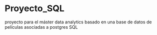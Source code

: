 # Proyecto_SQL
proyecto para el máster data analytics basado en una base de datos de películas asociadas a postgres SQL
